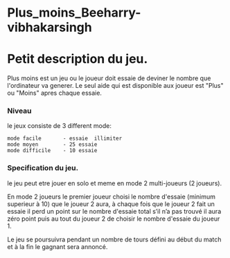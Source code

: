 # Plus_moins_Beeharry-vibhakarsingh 
# Petit description du jeu.
Plus moins est un jeu ou le joueur doit essaie de deviner le nombre que l'ordinateur va 
generer. Le seul aide qui est disponible aux joueur est "Plus" ou "Moins" apres chaque
essaie.

### Niveau
le jeux consiste de 3 different mode:
```
mode facile       - essaie  illimiter
mode moyen        - 25 essaie
mode difficile    - 10 essaie
```

### Specification du jeu.
le jeu peut etre jouer en solo et meme en mode 2 multi-joueurs (2 joueurs).

En mode 2 joueurs le premier joueur choisi le nombre d'essaie (minimum superieur à 10) que le joueur 2 aura, à chaque fois que le joueur 2 fait un essaie il perd un point sur le nombre d'essaie total s’il n’a pas trouvé il aura zéro point puis au tout du joueur 2 de choisir le nombre d'essaie du joueur 1.

Le jeu se poursuivra pendant un nombre de tours défini au début du match et à la fin le gagnant sera annoncé.


